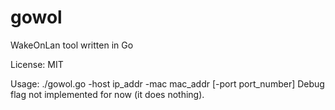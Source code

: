 gowol
=====

WakeOnLan tool written in Go

License: MIT

Usage: ./gowol.go -host ip_addr -mac mac_addr [-port port_number]
Debug flag not implemented for now (it does nothing).
